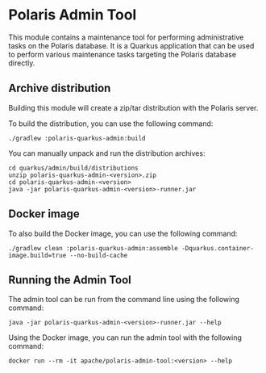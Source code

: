 # Polaris Admin Tool

This module contains a maintenance tool for performing administrative tasks on the Polaris database.
It is a Quarkus application that can be used to perform various maintenance tasks targeting the
Polaris database directly.

## Archive distribution

Building this module will create a zip/tar distribution with the Polaris server.

To build the distribution, you can use the following command:

```shell
./gradlew :polaris-quarkus-admin:build
```

You can manually unpack and run the distribution archives:

```shell
cd quarkus/admin/build/distributions
unzip polaris-quarkus-admin-<version>.zip
cd polaris-quarkus-admin-<version>
java -jar polaris-quarkus-admin-<version>-runner.jar
```

## Docker image

To also build the Docker image, you can use the following command:

```shell
./gradlew clean :polaris-quarkus-admin:assemble -Dquarkus.container-image.build=true --no-build-cache
```

## Running the Admin Tool

The admin tool can be run from the command line using the following command:

```shell
java -jar polaris-quarkus-admin-<version>-runner.jar --help
```

Using the Docker image, you can run the admin tool with the following command:

```shell
docker run --rm -it apache/polaris-admin-tool:<version> --help
```